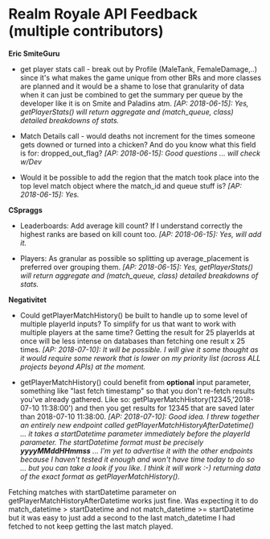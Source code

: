 
# Realm Royale API Feedback (multiple contributors)
**Eric SmiteGuru**

- get player stats call - break out by Profile (MaleTank, FemaleDamage,..) since it's what makes the game unique from other BRs and more classes are planned and it would be a shame to lose that granularity of data when it can just be combined to get the summary per queue by the developer like it is on Smite and Paladins atm. <i>[AP: 2018-06-15]: Yes, getPlayerStats() will return aggregate and (match_queue, class) detailed breakdowns of stats.</i>

- Match Details call - would deaths not increment for the times someone gets downed or turned into a chicken? And do you know what this field is for: dropped_out_flag?  <i>[AP: 2018-06-15]: Good questions ... will check w/Dev</i>

- Would it be possible to add the region that the match took place into the top level match object where the match_id and queue stuff is?  <i>[AP: 2018-06-15]:  Yes.</i>

**CSpraggs**

- Leaderboards:  Add average kill count? If I understand correctly the highest ranks are based on kill count too.  <i>[AP: 2018-06-15]: Yes, will add it.</i>

- Players: As granular as possible so splitting up average_placement is preferred over grouping them.  <i>[AP: 2018-06-15]: Yes, getPlayerStats() will return aggregate and (match_queue, class) detailed breakdowns of stats.</i>

**Negativitet**
- Could getPlayerMatchHistory() be built to handle up to some level of multiple playerId inputs? To simplify for us that want to work with multiple players at the same time? Getting the result for 25 playerIds at once will be less intense on databases than fetching one result x 25 times.  <i>[AP: 2018-07-10]: It will be possible.  I will give it some thought as it would require some rework that is lower on my priority list (across ALL projects beyond APIs) at the moment.</i>

- getPlayerMatchHistory() could benefit from **optional** input parameter, something like "last fetch timestamp" so that you don't re-fetch results you've already gathered. Like so: getPlayerMatchHistory(12345,'2018-07-10 11:38:00') and then you get results for 12345 that are saved later than 2018-07-10 11:38:00.  <i>[AP: 2018-07-10]: Good idea.  I threw together an entirely new endpoint called getPlayerMatchHistoryAfterDatetime() ... it takes a startDatetime parameter immediately before the playerId parameter.  The startDatetime format must be precisely <b>yyyyMMddHHmmss</b> ... I'm yet to advertise it with the other endpoints because I haven't tested it enough and won't have time today to do so ... but you can take a look if you like.  I think it will work :-) returning data of the exact format as getPlayerMatchHistory().</i>

Fetching matches with startDatetime parameter on getPlayerMatchHistoryAfterDatetime works just fine. Was expecting it to do match_datetime > startDatetime and not match_datetime >= startDatetime but it was easy to just add a second to the last match_datetime I had fetched to not keep getting the last match played.
